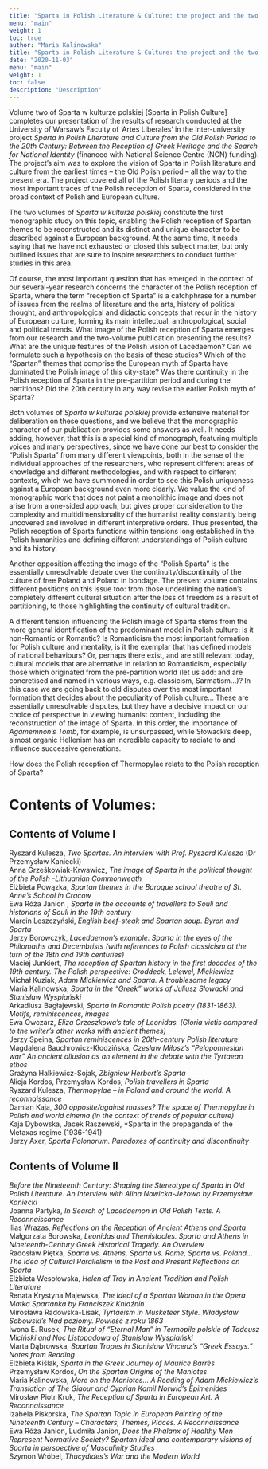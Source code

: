```yaml
---
title: "Sparta in Polish Literature & Culture: the project and the two volumes"
menu: "main"
weight: 1
toc: true
author: "Maria Kalinowska"
title: "Sparta in Polish Literature & Culture: the project and the two volumes"
date: "2020-11-03"
menu: "main"
weight: 1
toc: false
description: "Description"
---
```


Volume two of Sparta w kulturze polskiej [Sparta in Polish Culture] completes our presentation of the results of research conducted at the University of Warsaw’s Faculty of ‘Artes Liberales’ in the inter-university project *Sparta in Polish Literature and Culture from the Old Polish Period to the 20th Century: Between the Reception of Greek Heritage and the Search for National Identity* (financed with National Science Centre (NCN) funding). The project’s aim was to explore the vision of Sparta in Polish literature and culture from the earliest times – the Old Polish period – all the way to the present era. The project covered all of the Polish literary periods and the most important traces of the Polish reception of Sparta, considered in the broad context of Polish and European culture.

The two volumes of *Sparta w kulturze polskiej* constitute the first monographic study on this topic, enabling the Polish reception of Spartan themes to be reconstructed and its distinct and unique character to be described against a European background. At the same time, it needs saying that we have not exhausted or closed this subject matter, but only outlined issues that are sure to inspire researchers to conduct further studies in this area.

Of course, the most important question that has emerged in the context of our several-year research concerns the character of the Polish reception of Sparta, where the term “reception of Sparta” is a catchphrase for a number of issues from the realms of literature and the arts, history of political thought, and anthropological and didactic concepts that recur in the history of European culture, forming its main intellectual, anthropological, social and political trends. What image of the Polish reception of Sparta emerges from our research and the two-volume publication presenting the results? What are the unique features of the Polish vision of Lacedaemon? Can we formulate such a hypothesis on the basis of these studies? Which of the “Spartan” themes that comprise the European myth of Sparta have dominated the Polish image of this city-state? Was there continuity in the Polish reception of Sparta in the pre-partition period and during the partitions? Did the 20th century in any way revise the earlier Polish myth of Sparta?

Both volumes of *Sparta w kulturze polskiej* provide extensive material for deliberation on these questions, and we believe that the monographic character of our publication provides some answers as well. It needs adding, however, that this is a special kind of monograph, featuring multiple voices and many perspectives, since we have done our best to consider the “Polish Sparta” from many different viewpoints, both in the sense of the individual approaches of the researchers, who represent different areas of knowledge and different methodologies, and with respect to different contexts, which we have summoned in order to see this Polish uniqueness against a European background even more clearly.
We value the kind of monographic work that does not paint a monolithic image and does not arise from a one-sided approach, but gives proper consideration to the complexity and multidimensionality of the humanist reality constantly being uncovered and involved in different interpretive orders. Thus presented, the Polish reception of Sparta functions within tensions long established in the Polish humanities and defining different understandings of Polish culture and its history.

Another opposition affecting the image of the “Polish Sparta” is the essentially unresolvable debate over the continuity/discontinuity of the culture of free Poland and Poland in bondage. The present volume contains different positions on this issue too: from those underlining the nation’s completely different cultural situation after the loss of freedom as a result of partitioning, to those highlighting the continuity of cultural tradition. 

A different tension influencing the Polish image of Sparta stems from the more general identification of the predominant model in Polish culture: is it non-Romantic or Romantic? Is Romanticism the most important formation for Polish culture and mentality, is it the exemplar that has defined models of national behaviours? Or, perhaps there exist, and are still relevant today, cultural models that are alternative in relation to Romanticism, especially those which originated from the pre-partition world (let us add: and are concretised and named in various ways, e.g. classicism, Sarmatism…)? In this case we are going back to old disputes over the most important formation that decides about the peculiarity of Polish culture… These are essentially unresolvable disputes, but they have a decisive impact on our choice of perspective in viewing humanist content, including the reconstruction of the image of Sparta. In this order, the importance of *Agamemnon’s Tomb*, for example, is unsurpassed, while Słowacki’s deep, almost organic Hellenism has an incredible capacity to radiate to and influence successive generations.
 
How does the Polish reception of Thermopylae relate to the Polish reception of Sparta?

# Contents of Volumes:

## Contents of Volume I 

Ryszard Kulesza, *Two Spartas. An interview with Prof. Ryszard Kulesza* (Dr Przemysław Kaniecki)  
Anna Grześkowiak-Krwawicz, *The image of Sparta in the political thought of the Polish -Lithuanian Commonweath*  
Elżbieta Powązka, *Spartan themes in the Baroque school theatre of St. Anne’s School in Cracow*  
Ewa Róża Janion , *Sparta in the accounts of travellers to Souli and historians of Souli in the 19th century*  
Marcin Leszczyński, *English beef-steak and Spartan soup. Byron and Sparta*  
Jerzy Borowczyk, *Lacedaemon’s example. Sparta in the eyes of the Philomaths and Decembrists (with references to Polish classicism at the turn of the 18th and 19th centuries)*  
Maciej Junkiert, *The reception of Spartan history in the first decades of the 19th century. The Polish perspective: Groddeck, Lelewel, Mickiewicz*   
Michał Kuziak, *Adam Mickiewicz and Sparta. A troublesome legacy*   
Maria Kalinowska, *Sparta in the “Greek” works of Juliusz Słowacki and Stanisław Wyspiański*  
Arkadiusz Bagłajewski, *Sparta in Romantic Polish poetry (1831-1863). Motifs, reminiscences, images*  
Ewa Owczarz, *Eliza Orzeszkowa’s tale of Leonidas. (Gloria victis compared to the writer’s other works with ancient themes)*   
Jerzy Speina, *Spartan reminiscences in 20th-century Polish literature*   
Magdalena Bauchrowicz-Kłodzińska, *Czesław Miłosz’s “Peloponnesian war” An ancient allusion as an element in the debate with the Tyrtaean ethos*   
Grażyna Halkiewicz-Sojak, *Zbigniew Herbert’s Sparta*   
Alicja Kordos, Przemysław Kordos, *Polish travellers in Sparta*   
Ryszard Kulesza, *Thermopylae – in Poland and around the world. A reconnaissance*   
Damian Kaja, *300 opposite/against masses? The space of Thermopylae in Polish and world cinema (in the context of trends of popular culture)*  
Kaja Dybowska, Jacek Raszewski, *Sparta in the propaganda of the Metaxas regime (1936-1941)   
Jerzy Axer, *Sparta Polonorum. Paradoxes of continuity and discontinuity*   

## Contents of Volume II 

*Before the Nineteenth Century: Shaping the Stereotype of Sparta in Old Polish Literature. An Interview with Alina Nowicka-Jeżowa by Przemysław Kaniecki*    
Joanna Partyka, *In Search of Lacedaemon in Old Polish Texts. A Reconnaissance*       
Ilias Wrazas, *Reflections on the Reception of Ancient Athens and Sparta*     
Małgorzata Borowska, *Leonidas and Themistocles. Sparta and Athens in Nineteenth-Century Greek Historical Tragedy. An Overview*    
Radosław Piętka, *Sparta vs. Athens, Sparta vs. Rome, Sparta vs. Poland... The Idea of Cultural Parallelism in the Past and Present Reflections on Sparta*     
Elżbieta Wesołowska, *Helen of Troy in Ancient Tradition and Polish Literature*    
Renata Krystyna Majewska, *The Ideal of a Spartan Woman in the Opera Matka Spartanka by Franciszek Kniaźnin*    
Mirosława Radowska-Lisak, *Tyrtaeism in Musketeer Style. Władysław Sabowski’s Nad poziomy. Powieść z roku 1863*    
Iwona E. Rusek, *The Ritual of “Eternal Man” in Termopile polskie of Tadeusz Miciński and Noc Listopadowa of Stanisław Wyspiański*    
Marta Dąbrowska, *Spartan Tropes in Stanisław Vincenz’s “Greek Essays.” Notes from Reading*     
Elżbieta Kiślak, *Sparta in the Greek Journey of Maurice Barrès*     
Przemysław Kordos, *On the Spartan Origins of the Maniotes*    
Maria Kalinowska, *More on the Maniotes... A Reading  of Adam Mickiewicz’s Translation of The Giaour and Cyprian Kamil Norwid’s Epimenides*    
Mirosław Piotr Kruk, *The Reception of Sparta in European Art. A Reconnaissance*    
Izabela Piskorska, *The Spartan Topic in European Painting of the Nineteenth Century – Characters, Themes, Places. A Reconnaissance*    
Ewa Róża Janion, Ludmiła Janion, *Does the Phalanx of Healthy Men Represent Normative Society? Spartan ideal and contemporary visions of Sparta in perspective of Masculinity Studies*    
Szymon Wróbel, *Thucydides’s War and the Modern World*    




